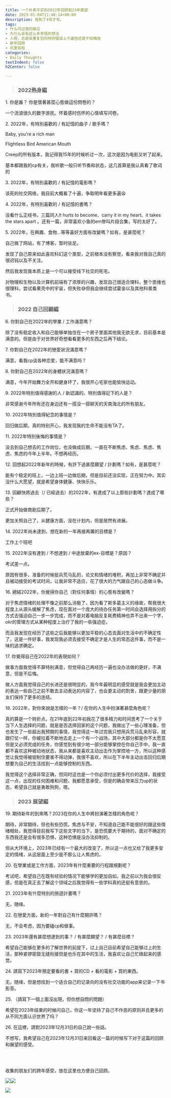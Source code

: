 ```yaml
---
title: 一个朴素平实的2022年回顾和23年展望
date: 2023-01-04T11:40:14+00:00
description: 拖到了4号才写。
tags:
- 什么闪过我的脑瓜
- 为什么会有这么多奇怪的想法
- 人啊，总是会重复犯同样的错误上千遍但还是不知悔改
- 新年回顾
- 叽里呱啦
categories:
- Daily Thoughts
textIndent: false
h2Center: false

---
```

> ### **2022熱身編**

1\. 你是誰？ 你是懷著甚麼心態做這份問卷的？

一个流浪很久的数字游民。怀着感时伤怀的心情填写问卷。

2\. 2022年，有特別喜歡的 / 有記憶的曲子 / 歌手嗎？

Baby, you’re a rich man

Flightless Bird American Mouth

Creep的所有版本，我记得我15年的时候听过一次，这次是因为电影又听了起来。

基本都跟我的cp有关，我听歌一般只听节奏和状态，这几首算是我认真看了歌词的

3\. 2022年，有特別喜歡的 / 有記憶的電影嗎？

该死的社交网络，我目前大概看了十遍，争取明年看更多遍😫

4\. 2022年，有特別喜歡的 / 有記憶的書嗎？

没看什么正经书，三篇同人It hurts to become、carry it in my heart、it takes the stars apart 。还有一篇，非常喜欢小鱼的em惨叫片段合集，写的太好了。

5\. 2022年，在興趣、食物…等等喜好方面有改變嗎？如有，是甚麼呢？

自己做了网站，有了博客，暂时驻足。

发现了自己原来如此喜欢科幻这个类型，之前根本没有察觉，看来我对我自己真的很迟钝以及不关注。

然后我发现我本质上是一个可以接受线下社交的死宅。

对物理和生物以及计算机前端有了浓厚的兴趣，发现自己很适合理科，整个思维也很理科，尝试看果壳中的宇宙，但失败😅但我会继续尝试霍金以及其他科普类书。

> ### **2022 自己回顧編**

6\. 你對自己在2022年的學業 / 工作滿意嗎？

除了没有稳定收入和自己能够单独住在一个房子里面其他我无欲无求，目前基本是满意的。但是由于对世界好奇想看看更多的东西之后再下结论。

7\. 你對自己在2022年的戀愛狀況滿意嗎？

满意，看我cp谈各种恋爱，能不满意吗？

8\. 你對自己在2022年的身體狀況滿意嗎？

满意，今年开始舞力全开和健身环了，我很开心宅家也能愉快运动。

9\. 2022年特別值得感謝的人 / 新認識的、特別值得記下的人是？

非常感谢今年所有还在身边还有一搭没一搭聊天的天南海北的所有朋友。

10\. 2022年特別值得紀念的事情是？

回归做后期，真的特别开心，我发现我的生命不能没有TA了。

11\. 2022年特別後悔的事情是？

没去到自己想去的工作岗位，也没做成后期，一直在不断焦虑、焦虑、焦虑、焦虑、焦虑的今年上半年。不想再经历。

12\. 回想起2022年新年的時候，有許下過甚麼願望 / 計劃嗎？如有，是甚麼呢？

能有个稳定的班上，一边上班一边做后期，但是目前还没实现，正在努力中。其实没什么大愿望，就是希望身体健康、快快乐乐。

13\. 回顧快將過去（/ 已經過去）的2022年，有達成了以上那些計劃嗎？達成了哪些？

正式开始做商剧后期了。

更加关照自己了，从健康方面，没在计划内，但是居然有进展。

14\. 2022年尚未達到、想在新的一年再接再厲的目標是？

工作上个班吧

15\. 2022年沒有達到 / 不想達到 / 中途放棄的ex-目標是？原因？

考试差一点。

原因有很多，准备的时候挺兵荒马乱的，论文和情绪的堆积，再加上非常不确定并且被动接受的考试时间，让我非常不适应，花了很大的力气跟自己的心态做斗争。

16\. 總結2022年，你覺得你自己（對任何事情）的心態有改變嗎？

对于焦虑情绪的处理不像之前那么消极了，因为看了斯多葛主义的缘故，帮我很大程度上从源头缓解了焦虑，现在面对一个庞大的待办任务第一时间会选择用拆分的方式去强迫自己一步一步完成，而不是对着电脑反复耗费精神也弄不出来一个字，okr的管理方式从某种程度上治疗了我的一些强迫症。

而且我发现在经历了这些之后我能够以更加平稳的心态去面对生活中的不确定性了，这是一件好事，我发现我必须去接受不确定才是人生的常态这件事，而不是一味的追求确定。

17\. 你覺得自己在2022年的表現如何？

做事方面我觉得不算特别满意，但觉得自己再经历一遍也没办法做的更好，不满意，但是不后悔。

做人方面我觉得自己的长进还是很明显的，我今年最明显的感受就是我会更加主动的表达一些自己之前不敢去主动表达的内容了，也会更主动的割舍，跟更少量的朋友们保持了更多的连结。

18\. 2022年，對你來說是怎樣的一年？/ 在你的人生中扮演著甚麼角色呢？

真的算是一个转折点。在21年底到22年初我花了很多精力和时间思考了一个关于当下人生选择的问题，就是是否选择回家的这个问题，我做出了一些心理准备，但也发生了一些超出我预期的事情，我觉得这一年过完我只想用兵荒马乱来形容，就跟打仗一样，你被拉着不断地去走上一个有一个战场，其中大部分都是你不太愿意但是又必须完成的任务，你感觉到有很少地一部分能够掌控在你自己手中，我一直都不喜欢这种被动地状态，我从来都是喜欢主动出击作为掌控地一方，所以这种感觉让我觉得被钳制住要害不得动弹，我很不喜欢，所以在下半年主动出击回归后期想要为自己的生活找到一点能够控制的东西。

我觉得这个选择非常正确，但同时这也是一个你必须付出更多代价的选择，我接受这一点，出现的任何困难和问题，我都愿意承受，但是的确会带来压力up的状态，希望自己就是勇敢狗狗，嗯。

> ### **2023 展望編**

19\. 期待新年的到來嗎？2023在你的人生中將扮演著怎樣的角色呢？

期待，非常期待，但也有些恐慌，焦虑与不安，不知道自己能不能很好的跟这些情绪相处，我觉得目前我写下这些文字的当下，是恐慌要大于期待的，面对不确定的东西我还是会有很多恐惧，这种恐惧是没办法抑制的。

但从大环境上，2023年已经有一个最大的改变了，所以这一点也又给了我更多安定的情绪，从这层面上至少是不那么让人焦虑的。

20\. 在學業或是工作方面，2023年有什麼重要的行程跟規劃呢？

考试吧，希望自己在既有经验的情况下能够学的更加自如，我之前以为我会很反感，但是在真正去了解这个领域之后我觉得有一些学科真的还挺有意思的。

21\. 2023年有什麼特別的旅遊計畫嗎？

无，随缘。

22\. 在戀愛方面，新的一年對自己有什麼期許嗎？

无，不会考虑，因为要磕cp和做事。

23\. 2023年還有甚麼想達到的事？ / 有甚麼願望？ / 有甚麼目標？

希望自己能够在更多的了解世界的前提下，过上自己目前希望自己能够过上的生活，那种紧锣密鼓无缝衔接但是也乐在其中的生活，我喜欢让自己忙碌起来的感觉。

24\. 請寫下2023年預定要看的書 + 買的CD + 看的電影 + 買的東西。

无，随缘，但是想找到一个适合自己的记录向的没有社交功能的app来记录一下书影音。

25\. （請寫下一個上面沒出現，但你想自問的問題）

希望在2023年结束的时候问自己，你这一年坚持了自己不作恶的原则并且更多的从不同方面认识世界了吗？

26\. 在這裡，請對2023年12月31日的自己說一些話。

不想写，我希望自己在2023年12月31日来回看这一篇的时候写下对于这篇的回顾和展望的感受。

<br><br/>

收集的朋友们的跨年感受，放在这里也方便自己回顾。

![](/uploads/screenshot_2023-01-04-18-20-19-77.jpg)![](/uploads/mmexport1672670958859.jpg)

![](/uploads/mmexport1672670962543.jpg)
